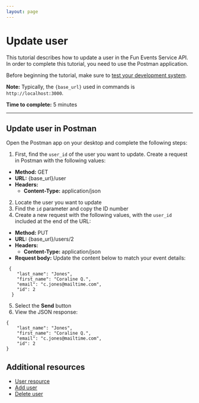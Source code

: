 ```yaml
---
layout: page
---
```


# Update user
This tutorial describes how to update a user in the Fun Events Service API. In order to complete this tutorial, you need to use the Postman application.

Before beginning the tutorial, make sure to [test your development system](getting-started.md).

**Note:** Typically, the `{base_url}` used in commands is `http://localhost:3000`.

**Time to complete:** 5 minutes

---
## Update user in Postman

Open the Postman app on your desktop and complete the following steps:

1. First, find the `user_id` of the user you want to update. Create a request in Postman with the following values:
- **Method:** GET
- **URL:** {base_url}/user
- **Headers:**
    - **Content-Type:** application/json

2. Locate the user you want to update
3. Find the `id` parameter and copy the ID number
4. Create a new request with the following values, with the `user_id` included at the end of the URL:
- **Method:** PUT
- **URL:** {base_url}/users/2
- **Headers:**
    - **Content-Type:** application/json
- **Request body:** Update the content below to match your event details:
```shell
 {
    "last_name": "Jones",
    "first_name": "Coraline Q.",
    "email": "c.jones@mailtime.com",
    "id": 2
  }
```

5. Select the **Send** button 
6.  View the JSON response:
```shell
{
    "last_name": "Jones",
    "first_name": "Coraline Q.",
    "email": "c.jones@mailtime.com",
    "id": 2
}
```
## Additional resources

* [User resource](../api/event.md)
* [Add user](add-user.md)
* [Delete user](delete-user.md)

